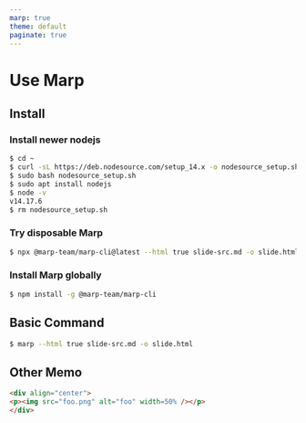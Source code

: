 ```yaml
---
marp: true
theme: default
paginate: true
---
```


<!--
headingDivider: 3
-->

# Use Marp

## Install

### Install newer nodejs
````bash
$ cd ~
$ curl -sL https://deb.nodesource.com/setup_14.x -o nodesource_setup.sh
$ sudo bash nodesource_setup.sh
$ sudo apt install nodejs
$ node -v
v14.17.6
$ rm nodesource_setup.sh
````

### Try disposable Marp
````bash
$ npx @marp-team/marp-cli@latest --html true slide-src.md -o slide.html
````

### Install Marp globally
````bash
$ npm install -g @marp-team/marp-cli
````

## Basic Command
````bash
$ marp --html true slide-src.md -o slide.html
````

## Other Memo
````html
<div align="center">
<p><img src="foo.png" alt="foo" width=50% /></p>
</div>
````
